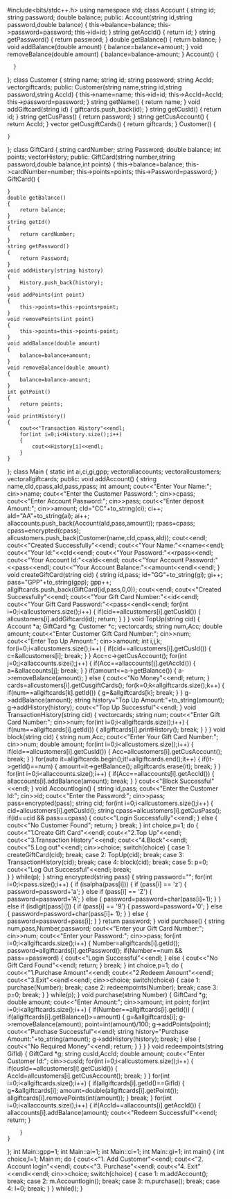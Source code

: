 #include<bits/stdc++.h>
using namespace std;
class Account 
{
    string id;
    string password;
    double balance;
    public:
      Account(string id,string password,double balance)
      {
          this->balance=balance;
          this->password=password;
          this->id=id;
      } 
      string getAccId()
      {
          return id;
      }
      string getPassword()
      {
          return password;
      }
      double getBalance()
      {
          return balance;
      }
      void addBalance(double amount)
        {
            balance=balance+amount;
        }
        void removeBalance(double amount)
        {
            balance=balance-amount;
        }
      Account()
      {
          
      }
};
class Customer 
{
    string name;
    string id;
    string password;
    string AccId;
    vector<string>giftcards;
    public:
    Customer(string name,string id,string password,string AccId)
    {
        this->name=name;
        this->id=id;
        this->AccId=AccId;
        this->password=password;
    }
    string getName()
    {
        return name;
    }
    void addGiftcard(string id)
    {
        giftcards.push_back(id);
    }
    string getCusId()
    {
        return id;
    }
    string getCusPass()
    {
        return password;
    }
    string getCusAccount()
    {
        return AccId;
    }
    vector<string> getCusgiftCards()
    {
        return giftcards;
    }
    Customer()
    {
        
    }
};
class GiftCard 
{
    string cardNumber;
    string Password;
    double balance;
    int points;
    vector<string>History;
    public:
    GiftCard(string number,string password,double balance,int points)
    {
        this->balance=balance;
        this->cardNumber=number;
        this->points=points;
        this->Password=password;
    }
    GiftCard()
    {
        
    }
    double getBalance()
    {
        return balance;
    }
    string getId()
    {
        return cardNumber;
    }
    string getPassword()
    {
        return Password;
    }
    void addHistory(string history)
    {
        History.push_back(history);
    }
    void addPoints(int point)
    {
        this->points=this->points+point;
    }
    void removePoints(int point)
    {
        this->points=this->points-point;
    }
    void addBalance(double amount)
    {
        balance=balance+amount;
    }
    void removeBalance(double amount)
    {
        balance=balance-amount;
    }
    int getPoint()
    {
        return points;
    }
    void printHistory()
    {
        cout<<"Transaction History"<<endl;
        for(int i=0;i<History.size();i++)
        {
            cout<<History[i]<<endl;
        }
    }
};
class Main 
{
    static int ai,ci,gi,gpp;
    vector<Account>allaccounts;
    vector<Customer>allcustomers;
    vector<GiftCard>allgiftcards;
    public:
    void addAccount()
    {
        string name,cId,cpass,aId,pass,rpass;
        int amount;
        cout<<"Enter Your Name:";
        cin>>name;
        cout<<"Enter the Customer Password:";
        cin>>cpass;
        cout<<"Enter Account Password:";
        cin>>pass;
        cout<<"Enter deposit Amount:";
        cin>>amount;
        cId="CC"+to_string(ci);
        ci++;
        aId="AA"+to_string(ai);
        ai++;
        allaccounts.push_back(Account(aId,pass,amount));
        rpass=cpass;
        cpass=encrypted(cpass);
        allcustomers.push_back(Customer(name,cId,cpass,aId));
        cout<<endl;
        cout<<"Created Successfully"<<endl;
        cout<<"Your Name:"<<name<<endl;
        cout<<"Your Id:"<<cId<<endl;
        cout<<"Your Password:"<<rpass<<endl;
        cout<<"Your Account Id:"<<aId<<endl;
        cout<<"Your Account Password:"<<pass<<endl;
        cout<<"Your Account Balance:"<<amount<<endl<<endl;
    }
    void createGiftCard(string cid)
    {
        string id,pass;
        id="GG"+to_string(gi);
        gi++;
        pass="GPP"+to_string(gpp);
        gpp++;
        allgiftcards.push_back(GiftCard(id,pass,0,0));
        cout<<endl;
        cout<<"Created Successfully"<<endl;
        cout<<"Your Gift Card Number:"<<id<<endl;
        cout<<"Your Gift Card Password:"<<pass<<endl<<endl;
        for(int i=0;i<allcustomers.size();i++)
        {
            if(cid==allcustomers[i].getCusId())
            {
                allcustomers[i].addGiftcard(id);
                return;
            }
        }
    }
    void TopUp(string cid)
    {
        Account *a;
        GiftCard *g;
        Customer *c;
        vector<string>cards;
        string num,Acc;
        double amount;
        cout<<"Enter Customer Gift Card Number:";
        cin>>num;
        cout<<"Enter Top Up Amount:";
        cin>>amount;
        int i,j,k;
        for(i=0;i<allcustomers.size();i++)
        {
            if(cid==allcustomers[i].getCusId())
            {
                c=&allcustomers[i];
                break;
            }
        }
        Acc=c->getCusAccount();
        for(int j=0;j<allaccounts.size();j++)
        {
            if(Acc==allaccounts[j].getAccId())
            {
                a=&allaccounts[j];
                break;
            }
        }
        if(amount<=a->getBalance())
        {
            a->removeBalance(amount);
        }
        else 
        {
            cout<<"No Money"<<endl;
            return;
        }
        cards=allcustomers[i].getCusgiftCards();
        for(k=0;k<allgiftcards.size();k++)
        {
            if(num==allgiftcards[k].getId())
            {
                g=&allgiftcards[k];
                break;
            }
        }
        g->addBalance(amount);
        string history="Top Up Amount:"+to_string(amount);
        g->addHistory(history);
        cout<<"Top Up Successful"<<endl;
    }
    void TransactionHistory(string cid)
    {
        vector<string>cards;
        string num;
        cout<<"Enter Gift Card Number:";
        cin>>num;
        for(int i=0;i<allgiftcards.size();i++)
        {
            if(num==allgiftcards[i].getId())
            {
               allgiftcards[i].printHistory();
               break;
            }
        }
    }
    void block(string cid)
    {
        string num,Acc;
        cout<<"Enter Your Gift Card Number:";
        cin>>num;
        double amount;
        for(int i=0;i<allcustomers.size();i++)
        {
            if(cid==allcustomers[i].getCusId())
            {
                Acc=allcustomers[i].getCusAccount();
                break;
            }
        }
        for(auto it=allgiftcards.begin();it!=allgiftcards.end();it++)
        {
            if(it->getId()==num)
            {
                amount=it->getBalance();
                allgiftcards.erase(it);
                break;
            }
        }
        for(int i=0;i<allaccounts.size();i++)
        {
            if(Acc==allaccounts[i].getAccId())
            {
                allaccounts[i].addBalance(amount);
                break;
            }
        }
        cout<<"Block Successful"<<endl;
    }
    void Accountlogin()
    {
        string id,pass;
        cout<<"Enter the Customer Id:";
        cin>>id;
        cout<<"Enter the Password:";
        cin>>pass;
        pass=encrypted(pass);
        string cid;
        for(int i=0;i<allcustomers.size();i++)
        {
            cid=allcustomers[i].getCusId();
            string cpass=allcustomers[i].getCusPass();
            if(id==cid && pass==cpass)
            {
                cout<<"Login Successfully"<<endl;
            }
            else 
            {
                cout<<"No Customer Found";
                return;
            }
            break;
        }
        int choice,p=1;
        do 
        {
            cout<<"1.Create Gift Card"<<endl; 
            cout<<"2.Top Up"<<endl; 
            cout<<"3.Transaction History"<<endl; 
            cout<<"4.Block"<<endl; 
            cout<<"5.Log out"<<endl; 
            cin>>choice;
            switch(choice)
            {
                case 1:
                   createGiftCard(cid);
                   break;
                case 2:
                   TopUp(cid);
                   break;
                case 3:
                   TransactionHistory(cid);
                   break;
                case 4:
                   block(cid);
                   break;
                case 5:
                   p=0;
                   cout<<"Log Out Successful"<<endl;
                   break;                   
            }
        }
        while(p);
    }
    string encrypted(string pass)
    {
        string password="";
        for(int i=0;i<pass.size();i++)
        {
          if (isalpha(pass[i])) 
          {
            if (pass[i] == 'z') 
            {
                password=password+'a'; 
            }
            else if (pass[i] == 'Z')
            {
                password=password+'A'; 
            }
            else 
            {
                password=password+char(pass[i]+1);
            }
          } 
          else if (isdigit(pass[i])) 
          {
            if (pass[i] == '9') 
            {
                password=password+'0'; 
            }
            else 
            {
                password=password+char(pass[i]+ 1); 
            }
          }
          else 
          {
            password=password+pass[i];
          }
        }
        return password;
    }
    void purchase()
    {
        string num,pass,Number,password;
        cout<<"Enter your Gift Card Number:";
        cin>>num;
        cout<<"Enter your Password:";
        cin>>pass;
        for(int i=0;i<allgiftcards.size();i++)
        {
            Number=allgiftcards[i].getId();
            password=allgiftcards[i].getPassword(); 
            if(Number==num && pass==password)
            {
                cout<<"Login Successful"<<endl;
            }
            else 
            {
                cout<<"No Gift Card Found"<<endl;
                return;
            }
            break;
        }
        int choice,p=1;
        do 
        {
            cout<<"1.Purchase Amount"<<endl; 
            cout<<"2.Redeem Amount"<<endl; 
            cout<<"3.Exit"<<endl<<endl; 
            cin>>choice;
            switch(choice)
            {
                case 1:
                  purchase(Number);
                  break;
                case 2:
                  redeempoints(Number);
                  break;
                case 3:
                  p=0;
                  break;
            }
        }
        while(p);
    }
    void purchase(string Number)
    {
        GiftCard *g;
        double amount;
        cout<<"Enter Amount:";
        cin>>amount;
        int point;
        for(int i=0;i<allgiftcards.size();i++)
        {
            if(Number==allgiftcards[i].getId())
            {
                if(allgiftcards[i].getBalance()>=amount)
                {
                    g=&allgiftcards[i];
                    g->removeBalance(amount);
                    point=int(amount)/100;
                    g->addPoints(point);
                    cout<<"Purchase Successful"<<endl;
                    string history="Purchase Amount:"+to_string(amount);
                    g->addHistory(history);
                    break;
                }
                else 
                {
                    cout<<"No Required Money"<<endl;
                    return;
                }
            }
        }
    }
    void redeempoints(string GifId)
    {
        GiftCard *g;
        string cusId,AccId;
        double amount;
        cout<<"Enter Customer Id:";
        cin>>cusId;
        for(int i=0;i<allcustomers.size();i++)
        {
            if(cusId==allcustomers[i].getCusId())
            {
                AccId=allcustomers[i].getCusAccount();
                break;
            }
        }
        for(int i=0;i<allgiftcards.size();i++)
        {
            if(allgiftcards[i].getId()==GifId)
            {
                g=&allgiftcards[i];
                amount=double(allgiftcards[i].getPoint());
                allgiftcards[i].removePoints(int(amount));
            }
            break;
        }
        for(int i=0;i<allaccounts.size();i++)
        {
            if(AccId==allaccounts[i].getAccId())
            {
                allaccounts[i].addBalance(amount);
                cout<<"Redeem Successfull"<<endl;
                return;
            }
            
        }
    }
    
};
int Main::gpp=1;
int Main::ai=1;
int Main::ci=1;
int Main::gi=1;
int main()
{
    int choice,l=1;
    Main m;
    do 
    {
        cout<<"1. Add Customer"<<endl;
        cout<<"2. Account login"<<endl;
        cout<<"3. Purchase"<<endl;
        cout<<"4. Exit"<<endl<<endl;
        cin>>choice;
        switch(choice)
        {
            case 1:
              m.addAccount();
              break;
            case 2:
              m.Accountlogin();
              break;
            case 3:
              m.purchase();
              break;
            case 4:
              l=0;
              break;
        }
    }
    while(l);
}
